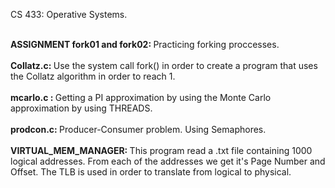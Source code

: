 CS 433: Operative Systems.  

</br>
<b> ASSIGNMENT fork01 and fork02: </b>  Practicing forking proccesses.
</br>


</br>
<b> Collatz.c: </b> Use the system call fork() in order to create a program that uses the Collatz algorithm in order to reach 1.
</br>


</br>
<b> mcarlo.c : </b> Getting a PI approximation by using the Monte Carlo approximation by using THREADS.
</br>


</br>
<b> prodcon.c: </b> Producer-Consumer problem. Using Semaphores.
</br>


</br>
<b> VIRTUAL_MEM_MANAGER: </b>
   This program read a .txt file containing 1000 logical addresses.  
   From each of the addresses we get it's Page Number and Offset.  
   The TLB is used in order to translate from logical to physical.  
</br>

